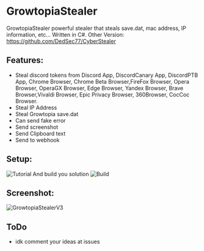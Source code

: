 # GrowtopiaStealer
GrowtopiaStealer powerful stealer that steals save.dat, mac address, IP information, etc... Written in C#.
Other Version: https://github.com/DedSec77/CyberStealer
## Features:
- Steal discord tokens from Discord App, DiscordCanary App, DiscordPTB App, Chrome Browser, Chrome Beta Browser,FireFox Browser, Opera Browser, OperaGX Browser, Edge Browser, Yandex Browser, Brave Browser,Vivaldi Browser, Epic Privacy Browser, 360Browser, CocCoc Browser.
- Steal IP Address
- Steal Growtopia save.dat
- Can send fake error
- Send screenshot
- Send Clipboard text
- Send to webhook
## Setup:
![Tutorial](https://user-images.githubusercontent.com/65458800/129596033-3974eb92-e80a-455d-863a-f78238251f73.png)
And build you solution
![Build](https://user-images.githubusercontent.com/65458800/129596228-2725f054-e58d-40e1-8497-bb5b389e6ea4.jpg)
## Screenshot:
![GrowtopiaStealerV3](https://user-images.githubusercontent.com/65458800/129650817-7ec5a6da-36fb-483a-8fa0-1a2b50f82ed4.jpg)
## ToDo
- idk comment your ideas at issues

